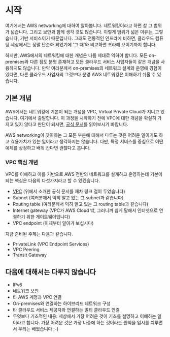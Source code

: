 # 시작

여기에서는 AWS networking에 대하여 알아봅니다.
네트워킹이라고 하면 참 그 범위가 넓습니다. 그리고 보안과 함께 생각 것도 많습니다.
이렇게 범위가 넓은 이유는, 그렇습니다, 기반 서비스이기 때문입니다.
그래도 전통적인 인프라에 비하면, 클라우드 컴퓨팅 세상에서는 정말 단순화
되었기에 '그 때'와 비교하면 초라해 보이기까지 합니다.

하지만, AWS에서의 네트워킹에 대한 개념은 나름 제대로 익혀야 합니다.
모든 on-premises와 다른 점도 분명 존재하고 모든 클라우드 서비스 사업자들이
같은 개념을 사용하지도 않습니다. 만약 여러분께서 on-premises의 네트워크
설계와 운영에 경험이 있다면, 다른 클라우드 사업자의 그것보다
분명 AWS 네트워킹은 이해하기 쉬울 수 있습니다.

## 기본 개념

AWS에서는 네트워킹에 기본이 되는 개념을 VPC, Virtual Private Cloud가
지니고 있습니다. 여기에서 출발합니다. 이 과정을 시작하기 전에 VPC에 대한
개념을 확실히 가지고 있지 않다고 판단이 되시면,
[공식 문서](https://docs.aws.amazon.com/ko_kr/vpc/latest/userguide/what-is-amazon-vpc.html)를 읽어보시기 바랍니다.

AWS networking이 찾이하는 그 모든 부분에 대해서 다루는 것은 어려운 일이기도 하고
효용가치가 있는 일이라고 생각하지는 않습니다.
다만, 특정 서비스를 중심으로 어떤 예제를 상정하고 배워 간다면 괜찮다고 봅니다.

### VPC 핵심 개념

VPC를 이해하고 이를 기반으로 AWS 전반의 네트워크를 설계하고 운영하는데 기본이 되는
핵심은 다음의 다섯가지라고 할 수 있겠습니다.

- [VPC](https://docs.aws.amazon.com/ko_kr/vpc/latest/userguide/what-is-amazon-vpc.html) (위에서 소개한 공식 문서를 재차 링크 걸어 두었습나다)
- Subnet (여러분께서 익히 알고 있는 그 subnet과 같습니다)
- Routing table (여러분께서 익히 알고 있는 그 routing table과 같습니다)
- Internet gateway (VPC가 AWS Cloud 밖, 그러니까 쉽게 말해서 인터넷으로 연결하기 위한 게이트웨이입니다)
- VPC endpoint (이제부터 알아가 보십시다)

지금 준비된 주제는 다음과 같습니다.

- PrivateLink (VPC Endpoint Services)
- VPC Peering
- Transit Gateway

## 다음에 대해서는 다루지 않습니다

- IPv6
- 네트워크 보안
- 타 AWS 계정과 VPC 연결
- On-premises와 연결하는 하이브리드 네트워크 구성
- 타 클라우드 서비스 제공자와 연결하는 멀티 클라우드 연결
- 무엇보다 기초적인 내용: 세상에서 가장 어려운 것이 기초를 설명하고 이해하는 일이라고 합니다.
  가장 어려운 것은 가장 나중에 하는 것이라는 원칙을 입시를 치루면서 우리는 배웠습니다 ;-)
